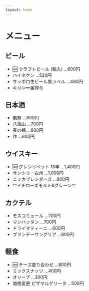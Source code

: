 ```yaml
---
layout: home
---
```


# メニュー

## ビール

- 🆕 クラフトビール (輸入) ...600円
- ハイネケン ...520円
- サッポロ生ビール黒ラベル ...480円
- ~~キリン一番搾り~~

## 日本酒

- 獺祭 ...800円
- 八海山 ...700円
- 春の鶴 ...600円
- 作 ...600円

## ウイスキー

- 🆕 グレンリベット 18年 ...1,400円
- サントリー白州 ...1,000円
- ニッカブレンダーズ ...800円
- ^^イチローズモルト&グレーン^^

## カクテル

- モスコミュール ...700円
- マンハッタン ...700円
- ドライマティーニ ...600円
- ブランデーサングリア ...600円

## 軽食

- 🆕 チーズ盛り合わせ ...800円
- ミックスナッツ ...400円
- オリーブ ...300円
- 価格変更 ピザマルゲリータ ...500円
